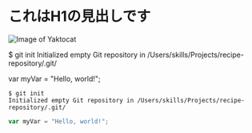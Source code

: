 # これはH1の見出しです

![Image of Yaktocat](https://octodex.github.com/images/yaktocat.png)

$ git init
Initialized empty Git repository in /Users/skills/Projects/recipe-repository/.git/

var myVar = "Hello, world!";


```
$ git init
Initialized empty Git repository in /Users/skills/Projects/recipe-repository/.git/
```

``` javascript
var myVar = "Hello, world!";
```
